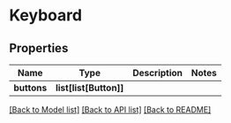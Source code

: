 # Keyboard

## Properties
Name | Type | Description | Notes
------------ | ------------- | ------------- | -------------
**buttons** | **list[list[Button]]** |  | 

[[Back to Model list]](../README.md#documentation-for-models) [[Back to API list]](../README.md#documentation-for-api-endpoints) [[Back to README]](../README.md)


